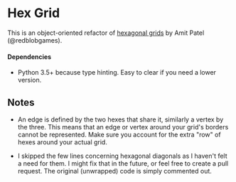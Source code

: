 # Hex Grid

This is an object-oriented refactor of 
[hexagonal grids](https://www.redblobgames.com/grids/hexagons/) by Amit Patel (@redblobgames). 

#### Dependencies

* Python 3.5+ because type hinting. Easy to clear if you need a lower version.

## Notes

* An edge is defined by the two hexes that share it, similarly a vertex by the three. 
This means that an edge or vertex around your grid's borders cannot be represented. Make sure you
 account for the extra "row" of hexes around your actual grid. 

* I skipped the few lines concerning hexagonal diagonals as I haven't felt a need for them. I 
might fix that in the future, or feel free to create a pull request. The original (unwrapped) 
code is simply commented out.
